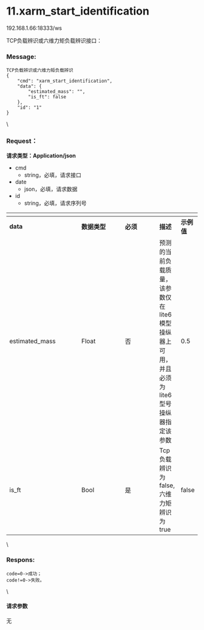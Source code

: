 # 11.xarm\_start\_identification

192.168.1.66:18333/ws

TCP负载辨识或六维力矩负载辨识接口：

### Message: <a href="#message" id="message"></a>

```
TCP负载辨识或六维力矩负载辨识
{
    "cmd": "xarm_start_identification",
    "data": {
        "estimated_mass": "", 
        "is_ft": false
    },
    "id": "1"
}
```

\


### Request： <a href="#request" id="request"></a>

**请求类型：Application/json**

* cmd
  * string，必填，请求接口
* date
  * json，必填，请求数据
* id
  * string，必填，请求序列号

<table data-header-hidden><thead><tr><th width="174"></th><th width="99"></th><th width="75"></th><th></th><th></th></tr></thead><tbody><tr><td><strong>data</strong></td><td><strong>数据类型</strong></td><td><strong>必须</strong></td><td><strong>描述</strong></td><td><strong>示例值</strong></td></tr><tr><td>estimated_mass</td><td>Float</td><td>否</td><td>预测的当前负载质量，该参数仅在lite6模型操纵器上可用，并且必须为lite6型号操纵器指定该参数</td><td>0.5</td></tr><tr><td>is_ft</td><td>Bool</td><td>是</td><td>Tcp负载辨识为false,六维力矩辨识为true</td><td>false</td></tr></tbody></table>

\


### Respons: <a href="#respons" id="respons"></a>

```
code=0->成功；
code!=0->失败。
```

\


#### 请求参数

无
